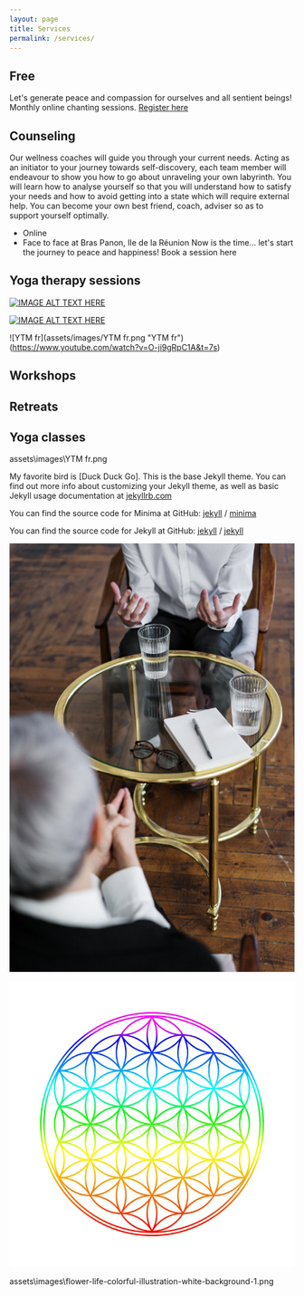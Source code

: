 ```yaml
---
layout: page
title: Services
permalink: /services/
---
```

## Free 
 Let's generate peace and compassion for ourselves and all sentient beings!
 Monthly online chanting sessions.
[Register here](https://forms.gle/pJyoW73HaE4CTX3x5)


## Counseling 
 Our wellness coaches will guide you through your current needs. Acting as an initiator to your journey towards self-discovery, each team member will endeavour to show you how to go about unraveling your own labyrinth. You will learn how to analyse yourself so that you will understand how to satisfy your needs and how to avoid getting into a state which will require external help. You can become your own best friend, coach, adviser so as to support yourself optimally.
  + Online
  + Face to face at Bras Panon, Ile de la Réunion
 Now is the time... let's start the journey to peace and happiness! Book a session here

## Yoga therapy sessions
[![IMAGE ALT TEXT HERE](http://img.youtube.com/vi/YOUTUBE_VIDEO_ID_HERE/0.jpg)](http://www.youtube.com/watch?v=YOUTUBE_VIDEO_ID_HERE)

[![IMAGE ALT TEXT HERE](http://img.youtube.com/vi/YOUTUBE_VIDEO_ID_HERE/0.jpg)](https://www.youtube.com/watch?v=O-ji9gRpC1A&t=7s) 

![YTM fr](assets/images/YTM fr.png "YTM fr")(https://www.youtube.com/watch?v=O-ji9gRpC1A&t=7s)

## Workshops

## Retreats

## Yoga classes


assets\images\YTM fr.png

My favorite bird is [Duck Duck Go].
This is the base Jekyll theme. You can find out more info about customizing your Jekyll theme, as well as basic Jekyll usage documentation at [jekyllrb.com](https://jekyllrb.com/)

You can find the source code for Minima at GitHub:
[jekyll][jekyll-organization] /
[minima](https://github.com/jekyll/minima)

You can find the source code for Jekyll at GitHub:
[jekyll][jekyll-organization] /
[jekyll](https://github.com/jekyll/jekyll)


[jekyll-organization]: https://github.com/jekyll
![A counselling session](/assets/images/counselingpic1.jpg "A counselling session")

![Flower of life](/assets/images/flower-life-colorful-illustration-white-background-1.png "Flower of life")

assets\images\flower-life-colorful-illustration-white-background-1.png